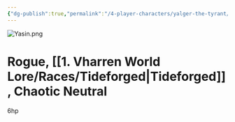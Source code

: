 ```yaml
---
{"dg-publish":true,"permalink":"/4-player-characters/yalger-the-tyrant/"}
---
```


![Yasin.png](/img/user/z.%20Assets/Yasin.png)

# Rogue, [[1. Vharren World Lore/Races/Tideforged\|Tideforged]], Chaotic Neutral


6hp